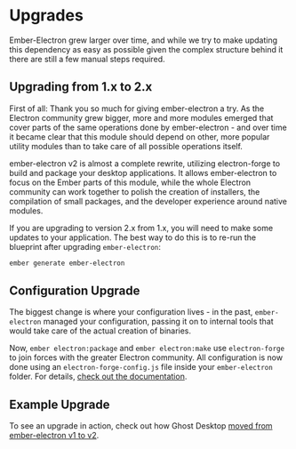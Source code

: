 # Upgrades

Ember-Electron grew larger over time, and while we try to make updating this dependency
as easy as possible given the complex structure behind it there are still a few manual
steps required.

## Upgrading from 1.x to 2.x

First of all: Thank you so much for giving ember-electron a try. As the Electron community
grew bigger, more and more modules emerged that cover parts of the same operations done by
ember-electron - and over time it became clear that this module should depend on other, more
popular utility modules than to take care of all possible operations itself.

ember-electron v2 is almost a complete rewrite, utilizing electron-forge to build and package
your desktop applications. It allows ember-electron to focus on the Ember parts of this
module, while the whole Electron community can work together to polish the creation of installers,
the compilation of small packages, and the developer experience around native modules.

If you are upgrading to version 2.x from 1.x, you will need to make some updates to your
application. The best way to do this is to re-run the blueprint after upgrading
`ember-electron`:

```sh
ember generate ember-electron
```

## Configuration Upgrade
The biggest change is where your configuration lives - in the past, `ember-electron` managed your
configuration, passing it on to internal tools that would take care of the actual creation of
binaries.

Now, `ember electron:package` and `ember electron:make` use `electron-forge` to join forces with
the greater Electron community. All configuration is now done using an `electron-forge-config.js`
file inside your `ember-electron` folder. For details, [check out the documentation][forge-config].

## Example Upgrade
To see an upgrade in action, check out how Ghost Desktop [moved from ember-electron v1 to v2][ghost-pr].

[forge-config]: https://github.com/electron-userland/electron-forge#config
[ghost-pr]: https://github.com/TryGhost/Ghost-Desktop/pull/263
